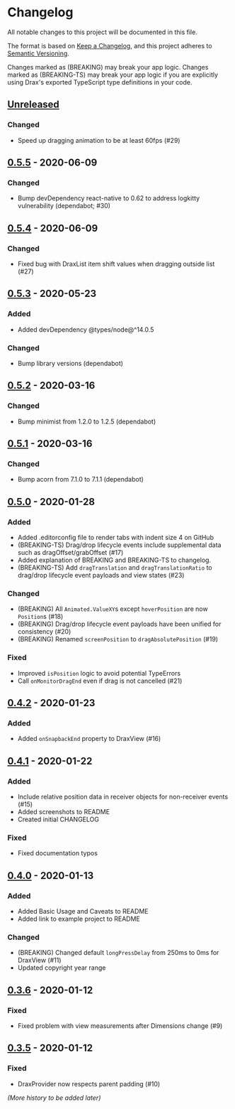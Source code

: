 # Changelog
All notable changes to this project will be documented in this file.

The format is based on [Keep a Changelog](https://keepachangelog.com/en/1.0.0/),
and this project adheres to [Semantic Versioning](https://semver.org/).

Changes marked as (BREAKING) may break your app logic. Changes marked as (BREAKING-TS) may break your app logic if you are explicitly using Drax's exported TypeScript type definitions in your code.

## [Unreleased]
### Changed
- Speed up dragging animation to be at least 60fps (#29)

## [0.5.5] - 2020-06-09
### Changed
- Bump devDependency react-native to 0.62 to address logkitty vulnerability (dependabot; #30)

## [0.5.4] - 2020-06-09
### Changed
- Fixed bug with DraxList item shift values when dragging outside list (#27)

## [0.5.3] - 2020-05-23
### Added
- Added devDependency @types/node@^14.0.5

### Changed
- Bump library versions (dependabot)

## [0.5.2] - 2020-03-16
### Changed
- Bump minimist from 1.2.0 to 1.2.5 (dependabot)

## [0.5.1] - 2020-03-16
### Changed
- Bump acorn from 7.1.0 to 7.1.1 (dependabot)

## [0.5.0] - 2020-01-28
### Added
- Added .editorconfig file to render tabs with indent size 4 on GitHub
- (BREAKING-TS) Drag/drop lifecycle events include supplemental data such as dragOffset/grabOffset (#17)
- Added explanation of BREAKING and BREAKING-TS to changelog.
- (BREAKING-TS) Add `dragTranslation` and `dragTranslationRatio` to drag/drop lifecycle event payloads and view states (#23)

### Changed
- (BREAKING) All `Animated.ValueXY`s except `hoverPosition` are now `Position`s (#18)
- (BREAKING) Drag/drop lifecycle event payloads have been unified for consistency (#20)
- (BREAKING) Renamed `screenPosition` to `dragAbsolutePosition` (#19)

### Fixed
- Improved `isPosition` logic to avoid potential TypeErrors
- Call `onMonitorDragEnd` even if drag is not cancelled (#21)

## [0.4.2] - 2020-01-23
### Added
- Added `onSnapbackEnd` property to DraxView (#16)

## [0.4.1] - 2020-01-22
### Added
- Include relative position data in receiver objects for non-receiver events (#15)
- Added screenshots to README
- Created initial CHANGELOG

### Fixed
- Fixed documentation typos

## [0.4.0] - 2020-01-13
### Added
- Added Basic Usage and Caveats to README
- Added link to example project to README

### Changed
- (BREAKING) Changed default `longPressDelay` from 250ms to 0ms for DraxView (#11)
- Updated copyright year range

## [0.3.6] - 2020-01-12
### Fixed
- Fixed problem with view measurements after Dimensions change (#9)

## [0.3.5] - 2020-01-12
### Fixed
- DraxProvider now respects parent padding (#10)

*(More history to be added later)*

[Unreleased]: https://github.com/nuclearpasta/react-native-drax/compare/v0.5.5...HEAD
[0.5.5]: https://github.com/nuclearpasta/react-native-drax/compare/v0.5.4...v0.5.5
[0.5.4]: https://github.com/nuclearpasta/react-native-drax/compare/v0.5.3...v0.5.4
[0.5.3]: https://github.com/nuclearpasta/react-native-drax/compare/v0.5.2...v0.5.3
[0.5.2]: https://github.com/nuclearpasta/react-native-drax/compare/v0.5.1...v0.5.2
[0.5.1]: https://github.com/nuclearpasta/react-native-drax/compare/v0.5.0...v0.5.1
[0.5.0]: https://github.com/nuclearpasta/react-native-drax/compare/v0.4.2...v0.5.0
[0.4.2]: https://github.com/nuclearpasta/react-native-drax/compare/v0.4.1...v0.4.2
[0.4.1]: https://github.com/nuclearpasta/react-native-drax/compare/v0.4.0...v0.4.1
[0.4.0]: https://github.com/nuclearpasta/react-native-drax/compare/v0.3.6...v0.4.0
[0.3.6]: https://github.com/nuclearpasta/react-native-drax/compare/v0.3.5...v0.3.6
[0.3.5]: https://github.com/nuclearpasta/react-native-drax/compare/v0.3.4...v0.3.5
